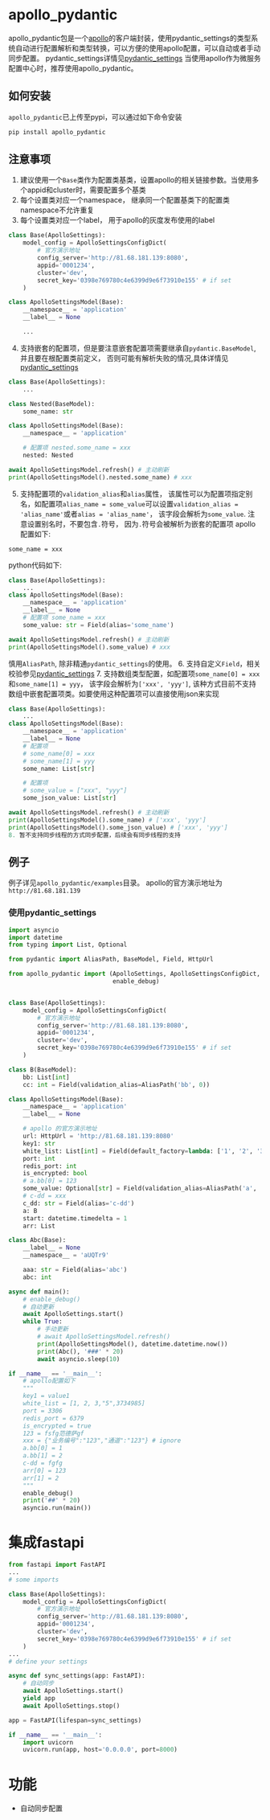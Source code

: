 # apollo_pydantic
apollo_pydantic包是一个[apollo](https://www.apolloconfig.com/)的客户端封装，使用pydantic_settings的类型系统自动进行配置解析和类型转换，可以方便的使用apollo配置，可以自动或者手动同步配置。
pydantic_settings详情见[pydantic_settings](https://docs.pydantic.dev/latest/concepts/pydantic_settings/)
当使用apollo作为微服务配置中心时，推荐使用apollo_pydantic。


## 如何安装
`apollo_pydantic`已上传至pypi，可以通过如下命令安装
```bash
pip install apollo_pydantic
```

## 注意事项
1. 建议使用一个`Base`类作为配置类基类，设置apollo的相关链接参数。当使用多个appid和cluster时，需要配置多个基类
2. 每个设置类对应一个namespace， 继承同一个配置基类下的配置类namespace不允许重复
3. 每个设置类对应一个label， 用于apollo的灰度发布使用的label
```python
class Base(ApolloSettings):
    model_config = ApolloSettingsConfigDict(
        # 官方演示地址
        config_server='http://81.68.181.139:8080',
        appid='0001234',
        cluster='dev',
        secret_key='0398e769780c4e6399d9e6f73910e155' # if set
    )

class ApolloSettingsModel(Base):
    __namespace__ = 'application'
    __label__ = None

    ...
```
4. 支持嵌套的配置项，但是要注意嵌套配置项需要继承自`pydantic.BaseModel`,并且要在根配置类前定义， 否则可能有解析失败的情况,具体详情见[pydantic_settings](https://docs.pydantic.dev/latest/concepts/pydantic_settings/)
```python
class Base(ApolloSettings):
    ...

class Nested(BaseModel):
    some_name: str

class ApolloSettingsModel(Base):
    __namespace__ = 'application'

    # 配置项 nested.some_name = xxx
    nested: Nested

await ApolloSettingsModel.refresh() # 主动刷新
print(ApolloSettingsModel().nested.some_name) # xxx
```

5. 支持配置项的`validation_alias`和`alias`属性， 该属性可以为配置项指定别名，如配置项`alias_name = some_value`可以设置`validation_alias = 'alias_name'`或者`alias = 'alias_name'`， 该字段会解析为`some_value`. 注意设置别名时，不要包含`.`符号， 因为`.`符号会被解析为嵌套的配置项
apollo配置如下:
```
some_name = xxx
```
python代码如下:
```python
class Base(ApolloSettings):
    ...
class ApolloSettingsModel(Base):
    __namespace__ = 'application'
    __label__ = None
    # 配置项 some_name = xxx
    some_value: str = Field(alias='some_name')

await ApolloSettingsModel.refresh() # 主动刷新
print(ApolloSettingsModel().some_value) # xxx
```
慎用`AliasPath`, 除非精通`pydantic_settings`的使用。
6. 支持自定义`Field`，相关校验参见[pydantic_settings](https://docs.pydantic.dev/latest/api/fields/)
7. 支持数组类型配置，如配置项`some_name[0] = xxx`和`some_name[1] = yyy`， 该字段会解析为`['xxx', 'yyy']`, 该种方式目前不支持数组中嵌套配置项类。如要使用这种配置项可以直接使用json来实现
```python
class Base(ApolloSettings):
    ...
class ApolloSettingsModel(Base):
    __namespace__ = 'application'
    __label__ = None
    # 配置项
    # some_name[0] = xxx
    # some_name[1] = yyy
    some_name: List[str]

    # 配置项
    # some_value = ["xxx", "yyy"]
    some_json_value: List[str]

await ApolloSettingsModel.refresh() # 主动刷新
print(ApolloSettingsModel().some_name) # ['xxx', 'yyy']
print(ApolloSettingsModel().some_json_value) # ['xxx', 'yyy']
8. 暂不支持同步线程的方式同步配置，后续会有同步线程的支持
```
## 例子
例子详见`apollo_pydantic/examples`目录。
apollo的官方演示地址为`http://81.68.181.139`
### 使用pydantic_settings
```python
import asyncio
import datetime
from typing import List, Optional

from pydantic import AliasPath, BaseModel, Field, HttpUrl

from apollo_pydantic import (ApolloSettings, ApolloSettingsConfigDict,
                             enable_debug)


class Base(ApolloSettings):
    model_config = ApolloSettingsConfigDict(
        # 官方演示地址
        config_server='http://81.68.181.139:8080',
        appid='0001234',
        cluster='dev',
        secret_key='0398e769780c4e6399d9e6f73910e155' # if set
    )

class B(BaseModel):
    bb: List[int]
    cc: int = Field(validation_alias=AliasPath('bb', 0))

class ApolloSettingsModel(Base):
    __namespace__ = 'application'
    __label__ = None

    # apollo 的官方演示地址
    url: HttpUrl = 'http://81.68.181.139:8080'
    key1: str
    white_list: List[int] = Field(default_factory=lambda: ['1', '2', '3'])
    port: int
    redis_port: int
    is_encrypted: bool
    # a.bb[0] = 123
    some_value: Optional[str] = Field(validation_alias=AliasPath('a', 'bb', 0)) # 这里使用AliasPath，需要该配置类必须要有`a`字段
    # c-dd = xxx
    c_dd: str = Field(alias='c-dd')
    a: B
    start: datetime.timedelta = 1
    arr: List

class Abc(Base):
    __label__ = None
    __namespace__ = 'aUQTr9'

    aaa: str = Field(alias='abc')
    abc: int

async def main():
    # enable_debug()
    # 自动更新
    await ApolloSettings.start()
    while True:
        # 手动更新
        # await ApolloSettingsModel.refresh()
        print(ApolloSettingsModel(), datetime.datetime.now())
        print(Abc(), '###' * 20)
        await asyncio.sleep(10)

if __name__ == '__main__':
    # apollo配置如下
    """
    key1 = value1
    white_list = [1, 2, 3,"5",3734985]
    port = 3306
    redis_port = 6379
    is_encrypted = true
    123 = fsfg范德萨gf
    xxx = {"业务编号":"123","通道":"123"} # ignore
    a.bb[0] = 1
    a.bb[1] = 2
    c-dd = fgfg
    arr[0] = 123
    arr[1] = 2
    """
    enable_debug()
    print('##' * 20)
    asyncio.run(main())
```
# 集成fastapi
```python
from fastapi import FastAPI
...
# some imports

class Base(ApolloSettings):
    model_config = ApolloSettingsConfigDict(
        # 官方演示地址
        config_server='http://81.68.181.139:8080',
        appid='0001234',
        cluster='dev',
        secret_key='0398e769780c4e6399d9e6f73910e155' # if set
    )
...
# define your settings

async def sync_settings(app: FastAPI):
    # 自动同步
    await ApolloSettings.start()
    yield app
    await ApolloSettings.stop()

app = FastAPI(lifespan=sync_settings)

if __name__ == '__main__':
    import uvicorn
    uvicorn.run(app, host='0.0.0.0', port=8000)

```
# 功能
- 自动同步配置
